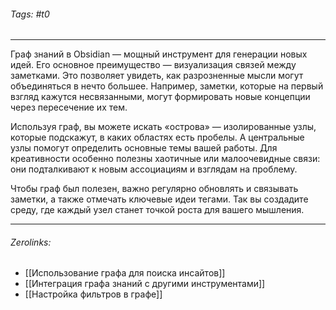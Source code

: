 ###### Tags:  #t0
___
Граф знаний в Obsidian — мощный инструмент для генерации новых идей. Его основное преимущество — визуализация связей между заметками. Это позволяет увидеть, как разрозненные мысли могут объединяться в нечто большее. Например, заметки, которые на первый взгляд кажутся несвязанными, могут формировать новые концепции через пересечение их тем.

Используя граф, вы можете искать «острова» — изолированные узлы, которые подскажут, в каких областях есть пробелы. А центральные узлы помогут определить основные темы вашей работы. Для креативности особенно полезны хаотичные или малоочевидные связи: они подталкивают к новым ассоциациям и взглядам на проблему.

Чтобы граф был полезен, важно регулярно обновлять и связывать заметки, а также отмечать ключевые идеи тегами. Так вы создадите среду, где каждый узел станет точкой роста для вашего мышления.
___
###### Zerolinks: 
- [[Использование графа для поиска инсайтов]]
- [[Интеграция графа знаний с другими инструментами]]
- [[Настройка фильтров в графе]]